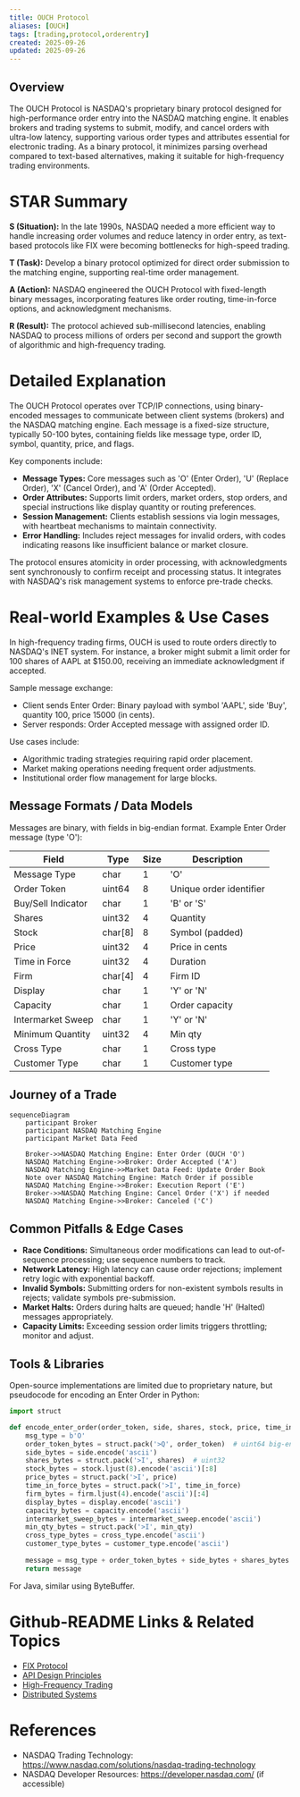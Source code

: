 ```yaml
---
title: OUCH Protocol
aliases: [OUCH]
tags: [trading,protocol,orderentry]
created: 2025-09-26
updated: 2025-09-26
---
```


## Overview

The OUCH Protocol is NASDAQ's proprietary binary protocol designed for high-performance order entry into the NASDAQ matching engine. It enables brokers and trading systems to submit, modify, and cancel orders with ultra-low latency, supporting various order types and attributes essential for electronic trading. As a binary protocol, it minimizes parsing overhead compared to text-based alternatives, making it suitable for high-frequency trading environments.

# STAR Summary

**S (Situation):** In the late 1990s, NASDAQ needed a more efficient way to handle increasing order volumes and reduce latency in order entry, as text-based protocols like FIX were becoming bottlenecks for high-speed trading.

**T (Task):** Develop a binary protocol optimized for direct order submission to the matching engine, supporting real-time order management.

**A (Action):** NASDAQ engineered the OUCH Protocol with fixed-length binary messages, incorporating features like order routing, time-in-force options, and acknowledgment mechanisms.

**R (Result):** The protocol achieved sub-millisecond latencies, enabling NASDAQ to process millions of orders per second and support the growth of algorithmic and high-frequency trading.

# Detailed Explanation

The OUCH Protocol operates over TCP/IP connections, using binary-encoded messages to communicate between client systems (brokers) and the NASDAQ matching engine. Each message is a fixed-size structure, typically 50-100 bytes, containing fields like message type, order ID, symbol, quantity, price, and flags.

Key components include:
- **Message Types:** Core messages such as 'O' (Enter Order), 'U' (Replace Order), 'X' (Cancel Order), and 'A' (Order Accepted).
- **Order Attributes:** Supports limit orders, market orders, stop orders, and special instructions like display quantity or routing preferences.
- **Session Management:** Clients establish sessions via login messages, with heartbeat mechanisms to maintain connectivity.
- **Error Handling:** Includes reject messages for invalid orders, with codes indicating reasons like insufficient balance or market closure.

The protocol ensures atomicity in order processing, with acknowledgments sent synchronously to confirm receipt and processing status. It integrates with NASDAQ's risk management systems to enforce pre-trade checks.

# Real-world Examples & Use Cases

In high-frequency trading firms, OUCH is used to route orders directly to NASDAQ's INET system. For instance, a broker might submit a limit order for 100 shares of AAPL at $150.00, receiving an immediate acknowledgment if accepted.

Sample message exchange:
- Client sends Enter Order: Binary payload with symbol 'AAPL', side 'Buy', quantity 100, price 15000 (in cents).
- Server responds: Order Accepted message with assigned order ID.

Use cases include:
- Algorithmic trading strategies requiring rapid order placement.
- Market making operations needing frequent order adjustments.
- Institutional order flow management for large blocks.

## Message Formats / Data Models

Messages are binary, with fields in big-endian format. Example Enter Order message (type 'O'):

| Field | Type | Size | Description |
|-------|------|------|-------------|
| Message Type | char | 1 | 'O' |
| Order Token | uint64 | 8 | Unique order identifier |
| Buy/Sell Indicator | char | 1 | 'B' or 'S' |
| Shares | uint32 | 4 | Quantity |
| Stock | char[8] | 8 | Symbol (padded) |
| Price | uint32 | 4 | Price in cents |
| Time in Force | uint32 | 4 | Duration |
| Firm | char[4] | 4 | Firm ID |
| Display | char | 1 | 'Y' or 'N' |
| Capacity | char | 1 | Order capacity |
| Intermarket Sweep | char | 1 | 'Y' or 'N' |
| Minimum Quantity | uint32 | 4 | Min qty |
| Cross Type | char | 1 | Cross type |
| Customer Type | char | 1 | Customer type |

## Journey of a Trade

```mermaid
sequenceDiagram
    participant Broker
    participant NASDAQ Matching Engine
    participant Market Data Feed

    Broker->>NASDAQ Matching Engine: Enter Order (OUCH 'O')
    NASDAQ Matching Engine->>Broker: Order Accepted ('A')
    NASDAQ Matching Engine->>Market Data Feed: Update Order Book
    Note over NASDAQ Matching Engine: Match Order if possible
    NASDAQ Matching Engine->>Broker: Execution Report ('E')
    Broker->>NASDAQ Matching Engine: Cancel Order ('X') if needed
    NASDAQ Matching Engine->>Broker: Canceled ('C')
```

## Common Pitfalls & Edge Cases

- **Race Conditions:** Simultaneous order modifications can lead to out-of-sequence processing; use sequence numbers to track.
- **Network Latency:** High latency can cause order rejections; implement retry logic with exponential backoff.
- **Invalid Symbols:** Submitting orders for non-existent symbols results in rejects; validate symbols pre-submission.
- **Market Halts:** Orders during halts are queued; handle 'H' (Halted) messages appropriately.
- **Capacity Limits:** Exceeding session order limits triggers throttling; monitor and adjust.

## Tools & Libraries

Open-source implementations are limited due to proprietary nature, but pseudocode for encoding an Enter Order in Python:

```python
import struct

def encode_enter_order(order_token, side, shares, stock, price, time_in_force, firm, display, capacity, intermarket_sweep, min_qty, cross_type, customer_type):
    msg_type = b'O'
    order_token_bytes = struct.pack('>Q', order_token)  # uint64 big-endian
    side_bytes = side.encode('ascii')
    shares_bytes = struct.pack('>I', shares)  # uint32
    stock_bytes = stock.ljust(8).encode('ascii')[:8]
    price_bytes = struct.pack('>I', price)
    time_in_force_bytes = struct.pack('>I', time_in_force)
    firm_bytes = firm.ljust(4).encode('ascii')[:4]
    display_bytes = display.encode('ascii')
    capacity_bytes = capacity.encode('ascii')
    intermarket_sweep_bytes = intermarket_sweep.encode('ascii')
    min_qty_bytes = struct.pack('>I', min_qty)
    cross_type_bytes = cross_type.encode('ascii')
    customer_type_bytes = customer_type.encode('ascii')
    
    message = msg_type + order_token_bytes + side_bytes + shares_bytes + stock_bytes + price_bytes + time_in_force_bytes + firm_bytes + display_bytes + capacity_bytes + intermarket_sweep_bytes + min_qty_bytes + cross_type_bytes + customer_type_bytes
    return message
```

For Java, similar using ByteBuffer.

# Github-README Links & Related Topics

- [FIX Protocol](../fix-protocol/README.md)
- [API Design Principles](../../../networking/api-design-principles/)
- [High-Frequency Trading](../../../system-design/high-frequency-trading/README.md)
- [Distributed Systems](../../../system-design/distributed-systems/)

# References

- NASDAQ Trading Technology: https://www.nasdaq.com/solutions/nasdaq-trading-technology
- NASDAQ Developer Resources: https://developer.nasdaq.com/ (if accessible)